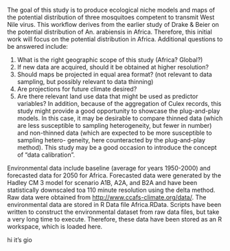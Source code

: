 The goal of this study is to produce ecological niche models and maps of the potential distribution of three mosquitoes
competent to transmit West Nile virus. This workflow derives from the earlier study of Drake & Beier on the potential
distribution of An. arabiensis in Africa. Therefore, this initial work will focus on the potential distribution in Africa.
Additional questions to be answered include:
1. What is the right geographic scope of this study (Africa? Global?)
2. If new data are acquired, should it be obtained at higher resolution?
3. Should maps be projected in equal area format? (not relevant to data sampling, but possibly relevant to data thinning)
4. Are projections for future climate desired?
5. Are there relevant land use data that might be used as predictor variables?
In addition, because of the aggregation of Culex records, this study might provide a good opportunity to showcase the
plug-and-play models. In this case, it may be desirable to compare thinned data (which are less susceptible to sampling
heterogeneity, but fewer in number) and non-thinned data (which are expected to be more susceptible to sampling hetero-
geneity, here counteracted by the plug-and-play method). This study may be a good occasion to introduce the concept of
“data calibration”.

Environmental data include baseline (average for years 1950-2000) and forecasted data for 2050 for Africa. Forecasted data
were generated by the Hadley CM 3 model for scenario A1B, A2A, and B2A and have been statistically downscaled toa
110 minute resolution using the delta method. Raw data were obtained from http://www.ccafs-climate.org/data/. The
environmental data are stored in R Data file Africa.RData. Scripts have been written to construct the environmental dataset
from raw data files, but take a very long time to execute. Therefore, these data have been stored as an R workspace, which
is loaded here.

hi it’s gio
